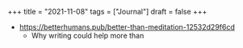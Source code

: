+++
title = "2021-11-08"
tags = ["Journal"]
draft = false
+++

-   <https://betterhumans.pub/better-than-meditation-12532d29f6cd>
    -   Why writing could help more than